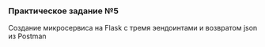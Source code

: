 ### Практическое задание №5

Создание микросервиса на Flask с тремя эендоинтами и возвратом json из Postman
